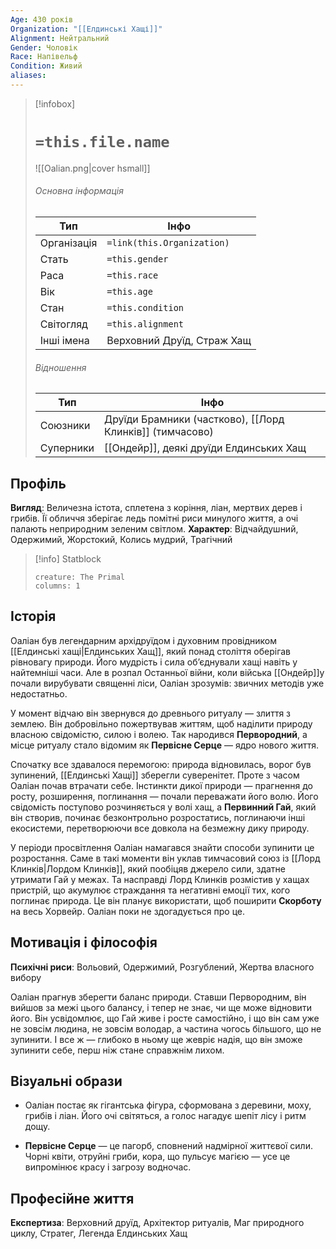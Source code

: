 ```yaml
---
Age: 430 років
Organization: "[[Елдинські Хащі]]"
Alignment: Нейтральний
Gender: Чоловік
Race: Напівельф
Condition: Живий
aliases:
---
```

> [!infobox]
> # `=this.file.name`
> ![[Oalian.png|cover hsmall]]
> ###### Основна інформація
> Тип | Інфо |
> ---|---|
> Організація | `=link(this.Organization)` |
> Стать | `=this.gender` |
> Раса | `=this.race` |
> Вік | `=this.age` |
> Стан | `=this.condition` |
> Світогляд | `=this.alignment` |
> Інші імена | Верховний Друїд, Страж Хащ |
> ###### Відношення
> Тип | Інфо |
> ---|---|
> Союзники | Друїди Брамники (частково), [[Лорд Клинків]] (тимчасово) |
> Суперники | [[Ондейр]], деякі друїди Елдинських Хащ |

## Профіль

**Вигляд**: Величезна істота, сплетена з коріння, ліан, мертвих дерев і грибів. Її обличчя зберігає ледь помітні риси минулого життя, а очі палають неприродним зеленим світлом.
**Характер**: Відчайдушний, Одержимий, Жорстокий, Колись мудрий, Трагічний

> [!info] Statblock
> 
> ```statblock
> creature: The Primal
> columns: 1
> ```

## Історія

Оаліан був легендарним архідруїдом і духовним провідником [[Елдинські хащі|Елдинських Хащ]], який понад століття оберігав рівновагу природи. Його мудрість і сила об’єднували хащі навіть у найтемніші часи. Але в розпал Останньої війни, коли війська [[Ондейр]]у почали вирубувати священні ліси, Оаліан зрозумів: звичних методів уже недостатньо.

У момент відчаю він звернувся до древнього ритуалу — злиття з землею. Він добровільно пожертвував життям, щоб наділити природу власною свідомістю, силою і волею. Так народився **Первородний**, а місце ритуалу стало відомим як **Первісне Серце** — ядро нового життя.

Спочатку все здавалося перемогою: природа відновилась, ворог був зупинений, [[Елдинські Хащі]] зберегли суверенітет. Проте з часом Оаліан почав втрачати себе. Інстинкти дикої природи — прагнення до росту, розширення, поглинання — почали переважати його волю. Його свідомість поступово розчиняється у волі хащ, а **Первинний Гай**, який він створив, починає безконтрольно розростатись, поглинаючи інші екосистеми, перетворюючи все довкола на безмежну дику природу.

У періоди просвітлення Оаліан намагався знайти способи зупинити це розростання. Саме в такі моменти він уклав тимчасовий союз із [[Лорд Клинків|Лордом Клинків]], який пообіцяв джерело сили, здатне утримати Гай у межах. Та насправді Лорд Клинків розмістив у хащах пристрій, що акумулює страждання та негативні емоції тих, кого поглинає природа. Це він планує використати, щоб поширити **Скорботу** на весь Хорвейр. Оаліан поки не здогадується про це.

## Мотивація і філософія

**Психічні риси**: Вольовий, Одержимий, Розгублений, Жертва власного вибору

Оаліан прагнув зберегти баланс природи. Ставши Первородним, він вийшов за межі цього балансу, і тепер не знає, чи ще може відновити його. Він усвідомлює, що Гай живе і росте самостійно, і що він сам уже не зовсім людина, не зовсім володар, а частина чогось більшого, що не зупинити. І все ж — глибоко в ньому ще жевріє надія, що він зможе зупинити себе, перш ніж стане справжнім лихом.

## Візуальні образи

- Оаліан постає як гігантська фігура, сформована з деревини, моху, грибів і ліан. Його очі світяться, а голос нагадує шепіт лісу і ритм дощу.
    
- **Первісне Серце** — це пагорб, сповнений надмірної життєвої сили. Чорні квіти, отруйні гриби, кора, що пульсує магією — усе це випромінює красу і загрозу водночас.
    

## Професійне життя

**Експертиза**: Верховний друїд, Архітектор ритуалів, Маг природного циклу, Стратег, Легенда Елдинських Хащ
